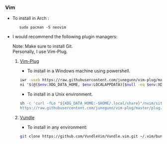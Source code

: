 ### Vim 

- To install in Arch :
     ```
        sudo pacman -S neovim
     ```

- I would recommend the following plugin managers:

    Note: Make sure to install Git.\
    Personally, I use Vim-Plug.

    1. [Vim-Plug](https://github.com/junegunn/vim-plug) 
         - To install in a Windows machine using powershell.
        ```sh
        iwr -useb https://raw.githubusercontent.com/junegunn/vim-plug/master/plug.vim |`
        ni "$(@($env:XDG_DATA_HOME, $env:LOCALAPPDATA)[$null -eq $env:XDG_DATA_HOME])/nvim-data/site/autoload/plug.vim" -Force
        ```
        - To install in a Unix environment.
        ```sh
        sh -c 'curl -fLo "${XDG_DATA_HOME:-$HOME/.local/share}"/nvim/site/autoload/plug.vim --create-dirs \
        https://raw.githubusercontent.com/junegunn/vim-plug/master/plug.vim'
        ```

    2. [Vundle](https://github.com/VundleVim/Vundle.vim)
        - To install in any environment:

        ```sh
        git clone https://github.com/VundleVim/Vundle.vim.git ~/.vim/bundle/Vundle.vim

        ```

